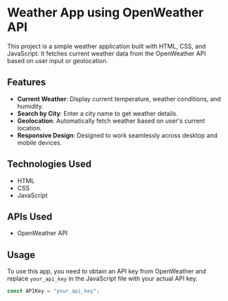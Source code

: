 # Weather App using OpenWeather API

This project is a simple weather application built with HTML, CSS, and JavaScript. It fetches current weather data from the OpenWeather API based on user input or geolocation.

## Features

- **Current Weather**: Display current temperature, weather conditions, and humidity.
- **Search by City**: Enter a city name to get weather details.
- **Geolocation**: Automatically fetch weather based on user's current location.
- **Responsive Design**: Designed to work seamlessly across desktop and mobile devices.

## Technologies Used

- HTML
- CSS
- JavaScript

## APIs Used

- OpenWeather API

## Usage

To use this app, you need to obtain an API key from OpenWeather and replace `your_api_key` in the JavaScript file with your actual API key.

```javascript
const APIKey = "your_api_key";
